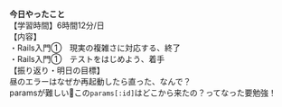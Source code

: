 **今日やったこと**<br>
【学習時間】6時間12分/日<br>
【内容】<br>
・Rails入門①　現実の複雑さに対応する、終了<br>
・Rails入門①　テストをはじめよう、着手<br>
【振り返り・明日の目標】<br>
昼のエラーはなぜか再起動したら直った、なんで？<br>
paramsが難しい🥲この`params[:id]`はどこから来たの？ってなった要勉強！<br>